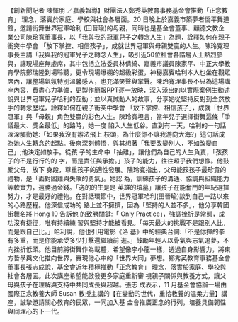 【創新聞記者 陳惲朋 ／嘉義報導】財團法人鄭秀英教育事務基金會推動「正念教育」 理念，落實於家庭、學校與社會各層面。20 日晚上於嘉義市築夢者僑平舞道館，邀請街舞世界冠軍哈利 (田晉瑜)的母親，同時也是基金會董事、顧德文教企業公司陳玲寬董事長，以「我與我的冠軍兒子之轉念人生」為題，詮釋如何在親子衝突中學會 「放下掌控、相信孩子」，成就世界冠軍與母親雙贏的人生。陳玲寬理事長主講「我與我的冠軍兒子之轉念人生」，吸引近50位社會各階層人士熱烈參與，讓現場座無虛席，其中包括立法委員林倩綺、嘉義市議員陳家平、中正大學教育學院鄭瑞隆到場聆聽，更令現場爆棚的超級彩蛋，神秘嘉賓哈利本人也坐在觀眾席內，讓整場氣氛特別溫馨感人，也充滿笑聲與掌聲。陳玲寬理事長不只為這場講座內容，費盡心力準備，更製作簡報PPT逐一放映，深入淺出的以實際案例生動述說與世界冠軍兒子哈利的互動；並以真誠動人的故事，分享她從堅持反對到全然放手的轉念歷程，詮釋如何在親子衝突中學會 「放下掌控、相信孩子」，成就「世界冠軍」與「母親」角色雙贏的彩色人生。陳玲寬坦言，當年兒子選擇街舞這條「爭議最大、獎金最低」的路時，她一度 陷入人生低谷。直到有一天，哈利的一句話深深觸動她:「如果我沒有辦法飛上 枝頭，為什麼你不讓我游向大海?」這句話成為她人生轉念的起點。後來深刻體悟，與其想著「我要改變別人，不如改變自己」;他決定如放手。從孩 子的生命中「抽離」，讓他們為自己的人生負責，「孩孩子的不是行行的的 字，而是責任與承擔。」孩子的能力，往往超乎我們想像。他鼓勵父母，放下 身段，尊重孩子的適性發展。陳玲寬指出，父母能孩孩子最珍貴的禮物，是「面對困難與失敗的勇氣」。她認 為，訓練孩子的溝通、協調與組織能力等軟實力，遠勝過金錢。「逸的的生是是 英雄的墳墓」讓孩子在能奮鬥的年紀選擇努力，才是最好的禮物。在對話環節中，世界冠軍哈利(田晉瑜)談到自己一路以來的心路歷程。他深信成功的 路上並不擁擠，因為「堅持的人並不多」，他分享韓國街舞名將 Hong 10 告訴他 的致勝關鍵:「 Only Practice」，強調挫折是常態，成功沒有捷徑，唯有持續練 習與堅持才能被看見。「每天最大的挑戰不是跟別人比，而是跟自己比。」哈利說，他也引用電影《洛 基》中的經典台詞:「不是你揮的拳有多重，而是你能承受多少打擊還繼續前 進。」鼓勵年輕人以骨氣與志氣追夢，不向挫折低頭。他目前將街舞作為載體，希望像李小龍一樣，透過自身影響力，將東方哲學與文化推向世界，實現他心中的「世界大同」夢想。鄭秀英教育事務基金會董事長張志成說，基金會近年積極推動「正念教育」 理念，落實於家庭、學校與社會各層面。此次講座希望能啟發更多家庭重新審 視親子關係與教養方式，讓父母與孩子在理解與支持中共同成長與超越。張志 成表示，11 月基金會協辦一場由國際正念教養大師 Susan 教授主講的【在變動的世代，重拾教養的溫柔力量】講座，誠摯邀請關心教育的民眾，一同加入基 金會推廣正念的行列，培養具備韌性與同理心的下一代。